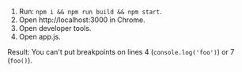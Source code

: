1. Run: `npm i && npm run build && npm start`.
1. Open http://localhost:3000 in Chrome.
1. Open developer tools.
1. Open app.js.

Result: You can't put breakpoints on lines 4 (`console.log('foo')`) or 7 (`foo()`).
